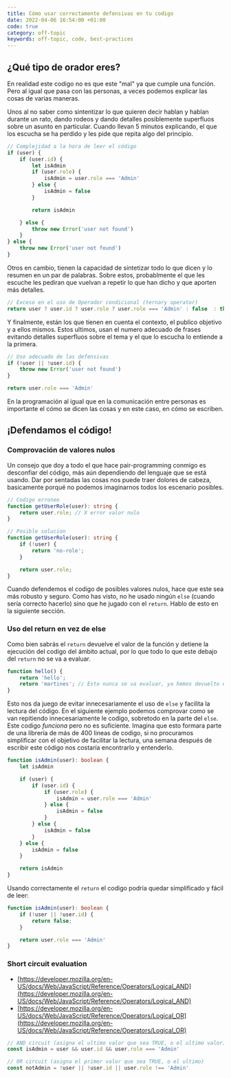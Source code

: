 ```yaml
---
title: Cómo usar correctamente defensivas en tu codigo
date: 2022-04-06 16:54:00 +01:00
code: true
category: off-topic
keywords: off-topic, code, best-practices
---
```


## ¿Qué tipo de orador eres?

En realidad este codigo no es que este "mal" ya que cumple una función. Pero al igual que pasa con las personas, a veces podemos explicar las cosas de varias maneras. 

Unos al no saber como sintentizar lo que quieren decir hablan y hablan durante un rato, dando rodeos y dando detalles posiblemente superfluos sobre un asunto en particular. Cuando llevan 5 minutos explicando, el que los escucha se ha perdido y les pide que repita algo del principio.

```typescript
// Complejidad a la hora de leer el código
if (user) {
    if (user.id) {
        let isAdmin
        if (user.role) {
            isAdmin = user.role === 'Admin'
        } else {
            isAdmin = false
        }

        return isAdmin

    } else {
        throw new Error('user not found')    
    }
} else {
    throw new Error('user not found')
}
```

Otros en cambio, tienen la capacidad de sintetizar todo lo que dicen y lo resumen en un par de palabras. Sobre estos, probablmente el que les escuche les pediran que vuelvan a repetir lo que han dicho y que aporten más detalles. 

```typescript
// Exceso en el uso de Operador condicional (ternary operator) 
return user ? user.id ? user.role ? user.role === 'Admin' : false  : throw new Error() : throw new Error()
```

Y finalmente, están los que tienen en cuenta el contexto, el publico objetivo y a ellos mismos. Estos ultimos, usan el numero adecuado de frases evitando detalles superfluos sobre el tema y el que lo escucha lo entiende a la primera. 

```typescript
// Uso adecuado de las defensivas
if (!user || !user.id) {
    throw new Error('user not found')
}

return user.role === 'Admin'
```

En la programación al igual que en la comunicación entre personas es importante el cómo se dicen las cosas y en este caso, en cómo se escriben. 

## ¡Defendamos el código!

### Comprovación de valores nulos

Un consejo que doy a todo el que hace pair-programming conmigo es desconfiar del código, más aún dependiendo del lenguaje que se está usando. Dar por sentadas las cosas nos puede traer dolores de cabeza, basicamente porqué no podemos imaginarnos todos los escenario posibles.

```typescript
// Codigo erroneo
function getUserRole(user): string {
    return user.role; // X error valor nulo
}

// Posible solucion
function getUserRole(user): string {
    if (!user) {
        return 'no-role';
    }

    return user.role;
}
```

Cuando defendemos el codigo de posibles valores nulos, hace que este sea más robusto y seguro. Como has visto, no he usado ningún `else` (cuando sería correcto hacerlo) sino que he jugado con el `return`. Hablo de esto en la siguiente sección.

### Uso del return en vez de else

Como bien sabrás el `return` devuelve el valor de la función y detiene la ejecución del codigo del ámbito actual, por lo que todo lo que este debajo del `return` no se va a evaluar.

```typescript
function hello() {
    return 'hello';
    return 'martines'; // Esto nunca se va evaluar, ya hemos devuelto el resultado en el anterior return
}
```

Esto nos da juego de evitar innecesariamente el uso de `else` y facilita la lectura del código. En el siguiente ejemplo podemos comprovar como se van repitiendo innecesariamente le codigo, sobretodo en la parte del `else`. Este codigo _funciona_ pero no es suficiente. Imagina que esto formara parte de una librería de más de 400 lineas de codigo, si no procuramos simplificar con el objetivo de facilitar la lectura, una semana después de escribir este código nos costaría encontrarlo y entenderlo.

```typescript
function isAdmin(user): boolean {
    let isAdmin

    if (user) {
        if (user.id) {
            if (user.role) {
                isAdmin = user.role === 'Admin'
            } else {
                isAdmin = false
            }
        } else {
            isAdmin = false
        }
    } else {
        isAdmin = false
    }

    return isAdmin
}
```

Usando correctamente el `return` el codigo podría quedar simplificado y fácil de leer:

```typescript
function isAdmin(user): boolean {
    if (!user || !user.id) {
        return false;
    }

    return user.role === 'Admin'
}
```


### Short circuit evaluation

- [https://developer.mozilla.org/en-US/docs/Web/JavaScript/Reference/Operators/Logical_AND](https://developer.mozilla.org/en-US/docs/Web/JavaScript/Reference/Operators/Logical_AND)
- [https://developer.mozilla.org/en-US/docs/Web/JavaScript/Reference/Operators/Logical_OR](https://developer.mozilla.org/en-US/docs/Web/JavaScript/Reference/Operators/Logical_OR)

```typescript
// AND circuit (asigna el ultimo valor que sea TRUE, o el ultimo valor)
const isAdmin = user && user.id && user.role === 'Admin'

// OR circuit (asigna el primer valor que sea TRUE, o el ultimo)
const notAdmin = !user || !user.id || user.role !== 'Admin' 
```
